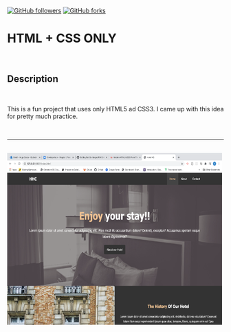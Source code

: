 [![GitHub followers](https://img.shields.io/github/followers/gohucosta23.svg?style=social&label=Follow&maxAge=2592000)](https://github.com/gohucosta23?tab=followers)
[![GitHub forks](https://img.shields.io/github/forks/gohucosta23/README-generator?style=social&label=Fork&maxAge=2592000)](https://GitHub.com/gohucosta23)


# HTML + CSS ONLY
<br>

## Description
<br>
<p>This is a fun project that uses only HTML5 ad CSS3. I came up with this idea for pretty much practice.</p>
<br>
<hr>
<br>
<img src = "./img/screen.png" alt = "screen shot" width ="500px" height = "400px">
